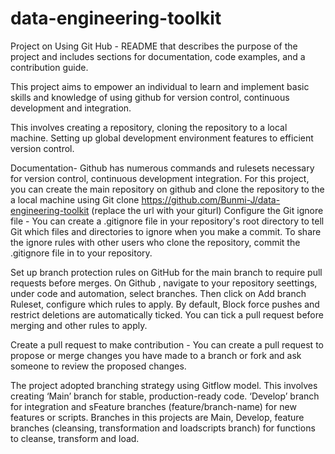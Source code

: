 # data-engineering-toolkit

Project on Using Git Hub - README that describes the purpose of the project and includes sections for documentation, code examples, and a contribution guide.

This project aims to empower an individual to learn and implement basic skills and knowledge of using github for version control, continuous development and integration.

This involves creating a repository, cloning the repository to a local machine. Setting up global development environment features to efficient version control.

Documentation- Github has numerous commands and rulesets necessary for version control, continuous development integration.
For this project, you can create the main repository on github and clone the repository to the a local machine using Git clone https://github.com/Bunmi-J/data-engineering-toolkit (replace the url with your giturl)
Configure the Git ignore file - You can create a .gitignore file in your repository's root directory to tell Git which files and directories to ignore when you make a commit. To share the ignore rules with other users who clone the repository, commit the .gitignore file in to your repository.

Set up branch protection rules on GitHub for the main branch to require pull requests before merges. On Github , navigate to your repository seettings, under code and automation, select branches. Then click on Add branch Ruleset, configure which rules to apply. By default, Block force pushes and restrict deletions are automatically ticked. You can tick a pull request before merging and other rules to apply.

Create a pull request to make contribution - You can create a pull request to propose or merge changes you have made to a branch or fork and ask someone to review the proposed changes.


The project adopted branching strategy using Gitflow model. This involves creating ‘Main’ branch for stable, production-ready code. ‘Develop’ branch for integration and sFeature branches (feature/branch-name) for new features or scripts.
Branches in this projects are Main, Develop, feature branches (cleansing, transformation and loadscripts branch) for functions to cleanse, transform and load.


